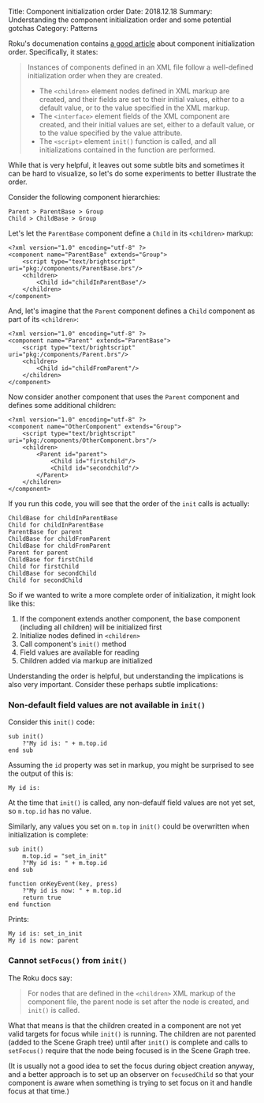 Title: Component initialization order
Date: 2018.12.18
Summary: Understanding the component initialization order and some potential gotchas
Category: Patterns

Roku's documenation contains [a good article][RokuInitializationOrder] about component initialization order. Specifically, it states:

> Instances of components defined in an XML file follow a well-defined initialization order when they are created.
>
> - The `<children>` element nodes defined in XML markup are created, and their fields are set to their initial values, either to a default value, or to the value specified in the XML markup.
> - The `<interface>` element fields of the XML component are created, and their initial values are set, either to a default value, or to the value specified by the value attribute.
> - The `<script>` element `init()` function is called, and all initializations contained in the function are performed.

While that is very helpful, it leaves out some subtle bits and sometimes it can be hard to visualize, so let's do some experiments to better illustrate the order.

Consider the following component hierarchies:

    Parent > ParentBase > Group
    Child > ChildBase > Group

Let's let the `ParentBase` component define a `Child` in its `<children>` markup:

<pre class="  language-markup"><code class="  language-markup"><span class="token prolog">&lt;?xml version="1.0" encoding="utf-8" ?&gt;</span>
<span class="token tag"><span class="token tag"><span class="token punctuation">&lt;</span>component</span> <span class="token attr-name">name</span><span class="token attr-value"><span class="token punctuation">=</span><span class="token punctuation">"</span>ParentBase<span class="token punctuation">"</span></span> <span class="token attr-name">extends</span><span class="token attr-value"><span class="token punctuation">=</span><span class="token punctuation">"</span>Group<span class="token punctuation">"</span></span><span class="token punctuation">&gt;</span></span>
    <span class="token tag"><span class="token tag"><span class="token punctuation">&lt;</span>script</span> <span class="token attr-name">type</span><span class="token attr-value"><span class="token punctuation">=</span><span class="token punctuation">"</span>text/brightscript<span class="token punctuation">"</span></span> <span class="token attr-name">uri</span><span class="token attr-value"><span class="token punctuation">=</span><span class="token punctuation">"</span>pkg:/components/ParentBase.brs<span class="token punctuation">"</span></span><span class="token punctuation">/&gt;</span></span>
    <span class="token tag"><span class="token tag"><span class="token punctuation">&lt;</span>children</span><span class="token punctuation">&gt;</span></span>
        <span class="token tag"><span class="token tag"><span class="token punctuation">&lt;</span>Child</span> <span class="token attr-name">id</span><span class="token attr-value"><span class="token punctuation">=</span><span class="token punctuation">"</span>childInParentBase<span class="token punctuation">"</span></span><span class="token punctuation">/&gt;</span></span>
    <span class="token tag"><span class="token tag"><span class="token punctuation">&lt;/</span>children</span><span class="token punctuation">&gt;</span></span>
<span class="token tag"><span class="token tag"><span class="token punctuation">&lt;/</span>component</span><span class="token punctuation">&gt;</span></span></code></pre>

And, let's imagine that the `Parent` component defines a `Child` component as part of its `<children>`:

<pre class="  language-markup"><code class="  language-markup"><span class="token prolog">&lt;?xml version="1.0" encoding="utf-8" ?&gt;</span>
<span class="token tag"><span class="token tag"><span class="token punctuation">&lt;</span>component</span> <span class="token attr-name">name</span><span class="token attr-value"><span class="token punctuation">=</span><span class="token punctuation">"</span>Parent<span class="token punctuation">"</span></span> <span class="token attr-name">extends</span><span class="token attr-value"><span class="token punctuation">=</span><span class="token punctuation">"</span>ParentBase<span class="token punctuation">"</span></span><span class="token punctuation">&gt;</span></span>
    <span class="token tag"><span class="token tag"><span class="token punctuation">&lt;</span>script</span> <span class="token attr-name">type</span><span class="token attr-value"><span class="token punctuation">=</span><span class="token punctuation">"</span>text/brightscript<span class="token punctuation">"</span></span> <span class="token attr-name">uri</span><span class="token attr-value"><span class="token punctuation">=</span><span class="token punctuation">"</span>pkg:/components/Parent.brs<span class="token punctuation">"</span></span><span class="token punctuation">/&gt;</span></span>
    <span class="token tag"><span class="token tag"><span class="token punctuation">&lt;</span>children</span><span class="token punctuation">&gt;</span></span>
        <span class="token tag"><span class="token tag"><span class="token punctuation">&lt;</span>Child</span> <span class="token attr-name">id</span><span class="token attr-value"><span class="token punctuation">=</span><span class="token punctuation">"</span>childFromParent<span class="token punctuation">"</span></span><span class="token punctuation">/&gt;</span></span>
    <span class="token tag"><span class="token tag"><span class="token punctuation">&lt;/</span>children</span><span class="token punctuation">&gt;</span></span>
<span class="token tag"><span class="token tag"><span class="token punctuation">&lt;/</span>component</span><span class="token punctuation">&gt;</span></span>
</code></pre>

Now consider another component that uses the `Parent` component and defines some additional children:

<pre class="  language-markup"><code class="  language-markup"><span class="token prolog">&lt;?xml version="1.0" encoding="utf-8" ?&gt;</span>
<span class="token tag"><span class="token tag"><span class="token punctuation">&lt;</span>component</span> <span class="token attr-name">name</span><span class="token attr-value"><span class="token punctuation">=</span><span class="token punctuation">"</span>OtherComponent<span class="token punctuation">"</span></span> <span class="token attr-name">extends</span><span class="token attr-value"><span class="token punctuation">=</span><span class="token punctuation">"</span>Group<span class="token punctuation">"</span></span><span class="token punctuation">&gt;</span></span>
    <span class="token tag"><span class="token tag"><span class="token punctuation">&lt;</span>script</span> <span class="token attr-name">type</span><span class="token attr-value"><span class="token punctuation">=</span><span class="token punctuation">"</span>text/brightscript<span class="token punctuation">"</span></span> <span class="token attr-name">uri</span><span class="token attr-value"><span class="token punctuation">=</span><span class="token punctuation">"</span>pkg:/components/OtherComponent.brs<span class="token punctuation">"</span></span><span class="token punctuation">/&gt;</span></span>
    <span class="token tag"><span class="token tag"><span class="token punctuation">&lt;</span>children</span><span class="token punctuation">&gt;</span></span>
        <span class="token tag"><span class="token tag"><span class="token punctuation">&lt;</span>Parent</span> <span class="token attr-name">id</span><span class="token attr-value"><span class="token punctuation">=</span><span class="token punctuation">"</span>parent<span class="token punctuation">"</span></span><span class="token punctuation">&gt;</span></span>
            <span class="token tag"><span class="token tag"><span class="token punctuation">&lt;</span>Child</span> <span class="token attr-name">id</span><span class="token attr-value"><span class="token punctuation">=</span><span class="token punctuation">"</span>firstchild<span class="token punctuation">"</span></span><span class="token punctuation">/&gt;</span></span>
            <span class="token tag"><span class="token tag"><span class="token punctuation">&lt;</span>Child</span> <span class="token attr-name">id</span><span class="token attr-value"><span class="token punctuation">=</span><span class="token punctuation">"</span>secondchild<span class="token punctuation">"</span></span><span class="token punctuation">/&gt;</span></span>
        <span class="token tag"><span class="token tag"><span class="token punctuation">&lt;/</span>Parent</span><span class="token punctuation">&gt;</span></span>
    <span class="token tag"><span class="token tag"><span class="token punctuation">&lt;/</span>children</span><span class="token punctuation">&gt;</span></span>
<span class="token tag"><span class="token tag"><span class="token punctuation">&lt;/</span>component</span><span class="token punctuation">&gt;</span></span>
</code></pre>

If you run this code, you will see that the order of the `init` calls is actually:

    ChildBase for childInParentBase
    Child for childInParentBase
    ParentBase for parent
    ChildBase for childFromParent
    ChildBase for childFromParent
    Parent for parent
    ChildBase for firstChild
    Child for firstChild
    ChildBase for secondChild
    Child for secondChild

So if we wanted to write a more complete order of initialization, it might look like this:

1. If the component extends another component, the base component (including all children) will be initialized first
2. Initialize nodes defined in `<children>`
3. Call component's `init()` method
4. Field values are available for reading
5. Children added via markup are initialized

Understanding the order is helpful, but understanding the implications is also very important. Consider these perhaps subtle implications:

### Non-default field values are not available in `init()`

Consider this `init()` code:

<pre class="  language-vbnet"><code class="  language-vbnet"><span class="token keyword">sub</span> init<span class="token punctuation">(</span><span class="token punctuation">)</span>
    ?<span class="token string">"My id is: "</span> <span class="token operator">+</span> m.top.id
<span class="token keyword">end</span> <span class="token keyword">sub</span></code></pre>

Assuming the `id` property was set in markup, you might be surprised to see the output of this is:

    My id is:

At the time that `init()` is called, any non-defaulf field values are not yet set, so `m.top.id` has no value.

Similarly, any values you set on `m.top` in `init()` could be overwritten when initialization is complete:

<pre class="  language-vbnet"><code class="  language-vbnet"><span class="token keyword">sub</span> init<span class="token punctuation">(</span><span class="token punctuation">)</span>
    m.top.id <span class="token operator">=</span> <span class="token string">"set_in_init"</span>
    ?<span class="token string">"My id is: "</span> <span class="token operator">+</span> m.top.id
<span class="token keyword">end</span> <span class="token keyword">sub</span>

<span class="token keyword">function</span> onKeyEvent<span class="token punctuation">(</span>key<span class="token punctuation">,</span> press<span class="token punctuation">)</span>
    ?<span class="token string">"My id is now: "</span> <span class="token operator">+</span> m.top.id
    <span class="token keyword">return</span> <span class="token keyword">true</span>
<span class="token keyword">end</span> <span class="token keyword">function</span>
</code></pre>

Prints:

    My id is: set_in_init
    My id is now: parent

### Cannot `setFocus()` from `init()`

The Roku docs say:

> For nodes that are defined in the `<children>` XML markup of the component file, the parent node is set after the node is created, and `init()` is called.

What that means is that the children created in a component are not yet valid targets for focus while `init()` is running. The children are not parented (added to the Scene Graph tree) until after `init()` is complete and calls to `setFocus()` require that the node being focused is in the Scene Graph tree.

(It is usually not a good idea to set the focus during object creation anyway, and a better approach is to set up an observer on `focusedChild` so that your component is aware when something is trying to set focus on it and handle focus at that time.)


[RokuInitializationOrder]: https://sdkdocs.roku.com/display/sdkdoc/Component+Initialization+Order
